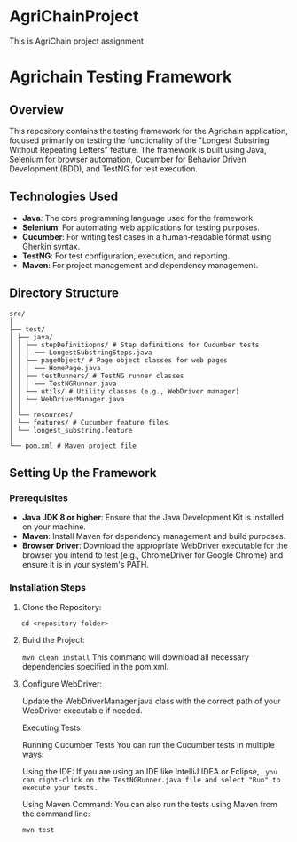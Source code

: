 # AgriChainProject
This is AgriChain project assignment


# Agrichain Testing Framework

## Overview

This repository contains the testing framework for the Agrichain application, focused primarily on
testing the functionality of the "Longest Substring Without Repeating Letters" feature.
The framework is built using Java, Selenium for browser automation,
Cucumber for Behavior Driven Development (BDD), and TestNG for test execution.

## Technologies Used

- **Java**: The core programming language used for the framework.
- **Selenium**: For automating web applications for testing purposes.
- **Cucumber**: For writing test cases in a human-readable format using Gherkin syntax.
- **TestNG**: For test configuration, execution, and reporting.
- **Maven**: For project management and dependency management.

## Directory Structure
```
src/
│
├── test/
│ ├── java/
│ │ ├── stepDefinitiopns/ # Step definitions for Cucumber tests
│ │ │ └── LongestSubstringSteps.java
│ │ ├── pageObject/ # Page object classes for web pages
│ │ │ └── HomePage.java
│ │ ├── testRunners/ # TestNG runner classes
│ │ │ └── TestNGRunner.java
│ │ └── utils/ # Utility classes (e.g., WebDriver manager)
│ │ └── WebDriverManager.java
│ │
│ └── resources/
│ └── features/ # Cucumber feature files
│ └── longest_substring.feature
│
└── pom.xml # Maven project file
```

## Setting Up the Framework

### Prerequisites

- **Java JDK 8 or higher**: Ensure that the Java Development Kit is installed on your machine.
- **Maven**: Install Maven for dependency management and build purposes.
- **Browser Driver**: Download the appropriate WebDriver executable for the browser you intend to test (e.g., ChromeDriver for Google Chrome) and ensure it is in your system's PATH.

### Installation Steps

1. Clone the Repository:
```git clone <repository-url>
   cd <repository-folder>
```

2. Build the Project:

   ```mvn clean install```
   This command will download all necessary dependencies specified in the pom.xml.

3. Configure WebDriver:

   Update the WebDriverManager.java class with the correct path of your WebDriver executable if needed.

   Executing Tests

   Running Cucumber Tests
   You can run the Cucumber tests in multiple ways:

   Using the IDE:
   If you are using an IDE like IntelliJ IDEA or Eclipse,
  ``` you can right-click on the TestNGRunner.java file and select "Run" to execute your tests.```

   Using Maven Command:
   You can also run the tests using Maven from the command line:

   ```mvn test```
